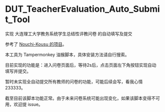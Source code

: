# DUT_TeacherEvaluation_Auto_Submit_Tool
实现 大连理工大学教务系统学生总结性评教问卷 的自动填写及提交

参考了 [Nouchi-Kousu 的项目](https://github.com/Nouchi-Kousu/Dlut_auto-StudentSummativeEvaluation)。

本工具为 Tampermonkey 油猴脚本，具体安装方法请自行搜索。

目前实现的功能是：进入问卷页面后，等待2s后，点击页面左下角按钮实现自动填写并提交。

暂时未实现全自动提交所有教师的问卷的功能，可能后续会写，看我心情233333。

截至目前该脚本功能正常。由于未来问卷系统可能出现变化，如果该脚本变得不可用，欢迎提 issue。
